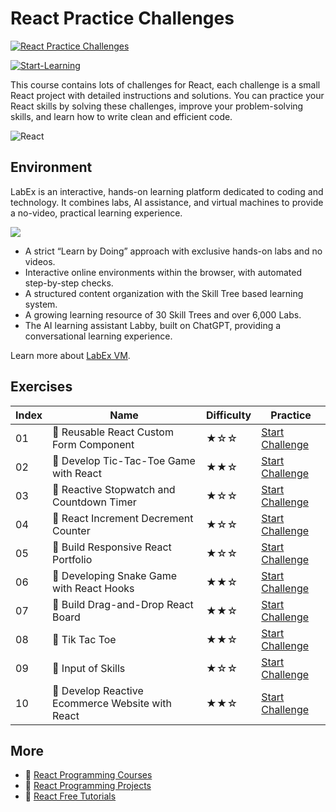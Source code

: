 # React Practice Challenges

[![React Practice Challenges](https://cover-creator.appbot.io/react-practice-challenges.png)](https://labex.io/courses/react-practice-challenges)

[![Start-Learning](https://img.shields.io/badge/Start-Learning-whitesmoke?style=for-the-badge)](https://labex.io/courses/react-practice-challenges)

This course contains lots of challenges for React, each challenge is a small React project with detailed instructions and solutions. You can practice your React skills by solving these challenges, improve your problem-solving skills, and learn how to write clean and efficient code.

![React](https://img.shields.io/badge/React-whitesmoke?style=for-the-badge&logo=react)


## Environment

LabEx is an interactive, hands-on learning platform dedicated to coding and technology. It combines labs, AI assistance, and virtual machines to provide a no-video, practical learning experience.

![](https://tutorial-screenshot.getvm.io/images/vm-1725247253.png)

- A strict “Learn by Doing” approach with exclusive hands-on labs and no videos.
- Interactive online environments within the browser, with automated step-by-step checks.
- A structured content organization with the Skill Tree based learning system.
- A growing learning resource of 30 Skill Trees and over 6,000 Labs.
- The AI learning assistant Labby, built on ChatGPT, providing a conversational learning experience.

Learn more about [LabEx VM](https://support.labex.io/using-labex/virtual-machine).

## Exercises

|   Index | Name                                            | Difficulty   | Practice                                                                                                                           |
|---------|-------------------------------------------------|--------------|------------------------------------------------------------------------------------------------------------------------------------|
|      01 | 🎯 Reusable React Custom Form Component          | ★☆☆          | <a target='_blank' href='https://labex.io/tutorials/react-reusable-react-custom-form-component-67586'>Start Challenge</a>          |
|      02 | 🎯 Develop Tic-Tac-Toe Game with React           | ★★☆          | <a target='_blank' href='https://labex.io/tutorials/react-develop-tic-tac-toe-game-with-react-67587'>Start Challenge</a>           |
|      03 | 🎯 Reactive Stopwatch and Countdown Timer        | ★☆☆          | <a target='_blank' href='https://labex.io/tutorials/react-reactive-stopwatch-and-countdown-timer-67593'>Start Challenge</a>        |
|      04 | 🎯 React Increment Decrement Counter             | ★☆☆          | <a target='_blank' href='https://labex.io/tutorials/react-react-increment-decrement-counter-67585'>Start Challenge</a>             |
|      05 | 🎯 Build Responsive React Portfolio              | ★☆☆          | <a target='_blank' href='https://labex.io/tutorials/react-build-responsive-react-portfolio-67591'>Start Challenge</a>              |
|      06 | 🎯 Developing Snake Game with React Hooks        | ★★☆          | <a target='_blank' href='https://labex.io/tutorials/react-developing-snake-game-with-react-hooks-67592'>Start Challenge</a>        |
|      07 | 🎯 Build Drag-and-Drop React Board               | ★★☆          | <a target='_blank' href='https://labex.io/tutorials/react-build-drag-and-drop-react-board-67588'>Start Challenge</a>               |
|      08 | 🎯 Tik Tac Toe                                   | ★★☆          | <a target='_blank' href='https://labex.io/tutorials/react-tik-tac-toe-67594'>Start Challenge</a>                                   |
|      09 | 🎯 Input of Skills                               | ★☆☆          | <a target='_blank' href='https://labex.io/tutorials/react-input-of-skills-67590'>Start Challenge</a>                               |
|      10 | 🎯 Develop Reactive Ecommerce Website with React | ★★☆          | <a target='_blank' href='https://labex.io/tutorials/react-develop-reactive-ecommerce-website-with-react-67589'>Start Challenge</a> |

## More

- 🔗 [React Programming Courses](https://github.com/labex-labs/awesome-programming-courses)
- 🔗 [React Programming Projects](https://github.com/labex-labs/awesome-programming-projects)
- 🔗 [React Free Tutorials](https://github.com/labex-labs/react-free-tutorials)

